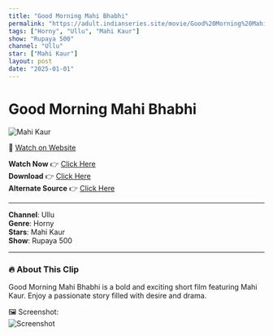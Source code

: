```yaml
---
title: "Good Morning Mahi Bhabhi"
permalink: "https://adult.indianseries.site/movie/Good%20Morning%20Mahi%20Bhabhi"
tags: ["Horny", "Ullu", "Mahi Kaur"]
show: "Rupaya 500"
channel: "Ullu"
star: ["Mahi Kaur"]
layout: post
date: "2025-01-01"
---
```


# Good Morning Mahi Bhabhi

![Mahi Kaur](https://shorts.desisins.com/wp-content/uploads/2024/11/Mahi-Kaur-in-Rupaya-500-DesiSins.com_.jpg)

🔗 [Watch on Website](https://adult.indianseries.site/movie/Good%20Morning%20Mahi%20Bhabhi)

**Watch Now** 👉 [Click Here](https://adult.indianseries.site/movie/Good%20Morning%20Mahi%20Bhabhi)  
**Download** 👉 [Click Here](https://adult.indianseries.site/movie/Good%20Morning%20Mahi%20Bhabhi)  
**Alternate Source** 👉 [Click Here](https://adult.indianseries.site/movie/Good%20Morning%20Mahi%20Bhabhi)

---

**Channel**: Ullu  
**Genre**: Horny  
**Stars**: Mahi Kaur  
**Show**: Rupaya 500

---

### 🔥 About This Clip

Good Morning Mahi Bhabhi is a bold and exciting short film featuring Mahi Kaur. Enjoy a passionate story filled with desire and drama.
 
🖼️ Screenshot:  
![Screenshot](https://shorts.desisins.com/wp-content/uploads/2024/11/Mahi-Kaur-in-Rupaya-500-DesiSins.com_.jpg)
